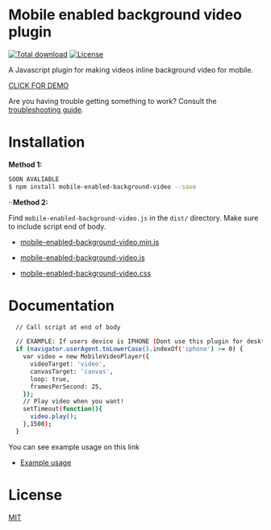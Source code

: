 # Mobile enabled background video plugin
[![Total download](https://img.shields.io/github/downloads/artperpixel/mobile-enabled-background-video/total.svg)]()
[![License](https://img.shields.io/github/license/mashape/apistatus.svg)]()

A Javascript plugin for making videos inline background video for mobile.

[CLICK FOR DEMO](https://artperpixel.github.io/mobile-enabled-background-video/)

Are you having trouble getting something to work? Consult the [troubleshooting guide](https://github.com/artperpixel/mobile-enabled-background-video/wiki/Troubleshooting).

# Installation

**Method 1:**

```bash
SOON AVALIABLE
$ npm install mobile-enabled-background-video --save
```
⋅⋅**Method 2:**

Find `mobile-enabled-background-video.js` in the `dist/` directory.
Make sure to include script end of body.

* [mobile-enabled-background-video.min.js](https://raw.githubusercontent.com/artperpixel/mobile-enabled-background-video/master/dist/mobile-enabled-background-video.min.js)
* [mobile-enabled-background-video.js](https://raw.githubusercontent.com/artperpixel/mobile-enabled-background-video/master/dist/mobile-enabled-background-video.js)

* [mobile-enabled-background-video.css](https://raw.githubusercontent.com/artperpixel/mobile-enabled-background-video/master/dist/mobile-enabled-background-video.css)

# Documentation

```bash
  // Call script at end of body

  // EXAMPLE: If users device is IPHONE (Dont use this plugin for desktop)
  if (navigator.userAgent.toLowerCase().indexOf('iphone') >= 0) {
    var video = new MobileVideoPlayer({
      videoTarget: 'video',
      canvasTarget: 'canvas',
      loop: true,
      framesPerSecond: 25,
    });
    // Play video when you want!
    setTimeout(function(){
      video.play();
    },1500);
  }
```

You can see example usage on this link
* [Example usage](https://github.com/artperpixel/mobile-enabled-background-video/tree/master/example)

# License

[MIT](https://github.com/artperpixel/mobile-enabled-background-video/blob/master/LICENSE)
